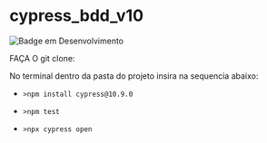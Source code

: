 # cypress_bdd_v10

![Badge em Desenvolvimento](http://img.shields.io/static/v1?label=STATUS&message=EM%20DESENVOLVIMENTO&color=GREEN&style=for-the-badge)

FAÇA O git clone:

No terminal dentro da pasta do projeto insira na sequencia abaixo:

- `>npm install cypress@10.9.0`

- `>npm test`

- `>npx cypress open`
